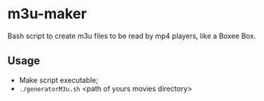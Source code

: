 # m3u-maker

Bash script to create m3u files to be read by mp4 players, like a Boxee Box.

## Usage
* Make script executable;
* `./generatorM3u.sh` \<path of yours movies directory>